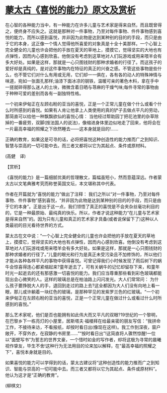 # [蒙太古《喜悦的能力》原文及赏析](https://www.vrrw.net/wx/12263.html)

在心智的各种能力当中，有一种能力在许多儿童与艺术家是得来自然，而且既曾得之，便终身不应失之。这就是那种对一件事物，乃至对每件事物、件件事物感到喜悦的能力，而所以感到喜悦，并非因为此物是达到某种别的目的的手段，而只是由于它的本身，这正像一个情人觉得他所喜爱的对象真是十全十美那样。一个心智上完全健全的儿童也许会把他的手放在夏天的草地上，摸摸它，觉得坚实的大地也有点弹性，因而内心感到欣喜。他倒没有考虑到这草地对人们玩游戏或用来喂羊会有多大好处。如果是这样，那就是一心只图钱财的那种求婚者的行径了。而这孩子的爱好却是真纯的，是对这件事物内在特征的真正的兴奋之感。不管这些事物是些什么，也不管它们对什么有用或无用，它们却一一俱在，各有各的动人的特殊神情与味道，宛如一张面孔那样;油漆下面冰凉的钢铁，温暖可亲的著色木料，拿在手中一搓就碎得那么迷人的土块，微微含着日晒与荨麻的干燥气味;每件寻常的事物由于种种可爱的差别而各有一副独特性格。

一个初来伊甸正在左顾右盼的亚当的喜悦，正是一个正常儿童在做个什么或看个什么时所感到的喜悦。如果有人肯让他拿上人类使用的真的铲子去做点平凡的劳动，那简直可以给他一种飘飘欲仙的喜悦心情： 当他经过帮助园丁把花池里的杂草除掉的一番疲劳，双脚(按法国人的说法)，像缩进身体里边似地走了回来，他将会在一片最高幸福的照耀之下欣然睡去——这本身就是目的!……

正确的教育，如果这是可寻的话，必将把喜悦这种创造性的能力推而广之到知识、智慧与崇高的一切可能中去。而三者又都将以它为其起点、条件或原材料。

(高健　译)



【赏析】

《喜悦的能力》是一篇细腻优美的哲理散文，篇幅虽短小，然而意蕴深远。作者蒙太古以文笔典雅考究而称誉英国文坛，本文堪称其中代表。

作者在开篇就为“喜悦的能力”做出了注释： 我们之所以“对一件事物，乃至对每件事物、件件事物”感到喜悦，“并非因为此物是达到某种别的目的的手段，而只是由于它的本身”。正是出于这一点，我们领悟了真正的喜悦是不会夹杂丝毫功利目的的，它是一种最原始、最纯真的快乐。所以，作者才说这种能力“在儿童与艺术家是得来自然”的。因为只有儿童和真正的艺术家才具备(或者说保留下了)这种以人类最初的目光看待世界的方式。

蒙太古在文中说：“一个心智上完全健全的儿童也许会把他的手放在夏天的草地上，摸摸它，觉得坚实的大地也有点弹性，因而内心感到欣喜。他倒没有考虑到这草地对人们玩游戏或用来喂羊会有多大好处。如果是这样，那就是一心只图钱财的那种求婚者的行径了。”儿童的眼光和行为是真正未受污染且不加修饰的，所以他们才能从各种各样平凡的事物中获得喜悦。可曾记得我们小时候发现了雨后树下的蜗牛会惊喜得连心都紧缩起来?童年逝去了，可有关蜗牛的记忆却留存下来，和童年时光一起逝去的还有那感激一切喜悦的能力。我们应当尊重那些看到彩色玻璃都能现出会心微笑的人。这样的玻璃总是在柏油路上闪闪发光。大人们常常问： 为什么孩子要挣脱大人的手，退回到走过的路上去?这全都因为大人们没有向地上看一眼，那儿或许躺着一块红色的玻璃，是那种罕见的发紫罗兰色的红玻璃。“一个初来伊甸正在左顾右盼的亚当的喜悦，正是一个正常儿童在做过什么或看过什么时所感到的喜悦。”

那么艺术家呢，他们是否也能拥有如此伟大而又平凡的双眼?19世纪的一个黎明，在巴黎乡下一栋亮灯的小屋里，居斯塔夫·福楼拜在给最亲密的朋友写信：“我拼命工作，不接待来访，不看报纸，却按时看日出(像现在这样)。我工作到深夜，窗户敞开，不穿外衣，在寂静的书房里……”“按时看日出”!这简直将人骤然惊醒!一位以“面壁写书”为誓志的世界文豪，一个惜时如金的写作者，却将这极为寻常的晨曦视作挚友，毕生不舍!这种行为无法用目的论来加以解释，在“最高幸福的照耀之下”，喜悦本身就是目的。

如果喜悦的能力可以学得到的话，蒙太古建议将“这种创造性的能力推而广之到知识、智能与崇高的一切可能中去。而三者又都将以它为其起点、条件或原材料”。他认为这才是“正确的教育”。

(柳棋文)


